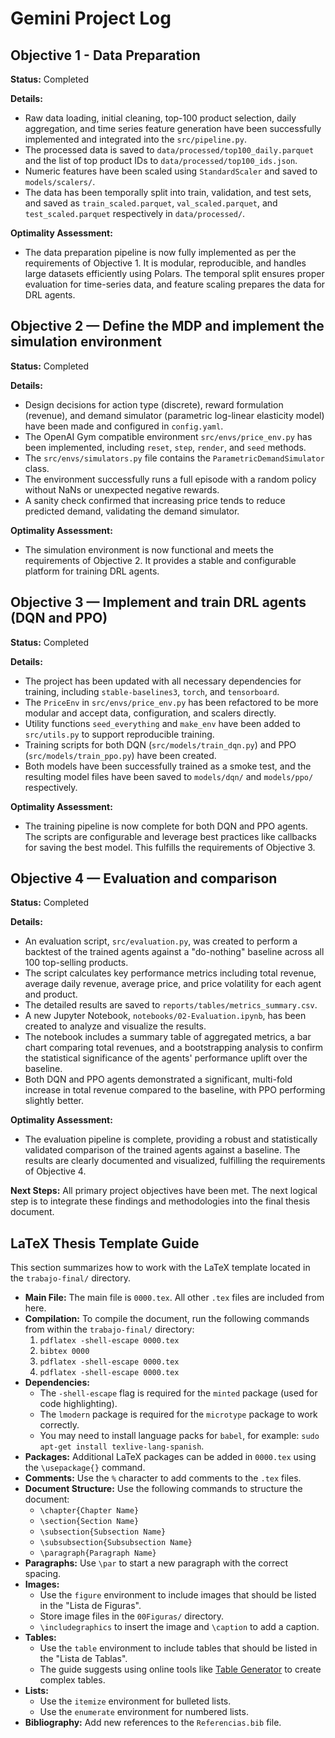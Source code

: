 # Gemini Project Log

## Objective 1 - Data Preparation

**Status:** Completed

**Details:**
- Raw data loading, initial cleaning, top-100 product selection, daily aggregation, and time series feature generation have been successfully implemented and integrated into the `src/pipeline.py`.
- The processed data is saved to `data/processed/top100_daily.parquet` and the list of top product IDs to `data/processed/top100_ids.json`.
- Numeric features have been scaled using `StandardScaler` and saved to `models/scalers/`.
- The data has been temporally split into train, validation, and test sets, and saved as `train_scaled.parquet`, `val_scaled.parquet`, and `test_scaled.parquet` respectively in `data/processed/`.

**Optimality Assessment:**
- The data preparation pipeline is now fully implemented as per the requirements of Objective 1. It is modular, reproducible, and handles large datasets efficiently using Polars. The temporal split ensures proper evaluation for time-series data, and feature scaling prepares the data for DRL agents.

## Objective 2 — Define the MDP and implement the simulation environment

**Status:** Completed

**Details:**
- Design decisions for action type (discrete), reward formulation (revenue), and demand simulator (parametric log-linear elasticity model) have been made and configured in `config.yaml`.
- The OpenAI Gym compatible environment `src/envs/price_env.py` has been implemented, including `reset`, `step`, `render`, and `seed` methods.
- The `src/envs/simulators.py` file contains the `ParametricDemandSimulator` class.
- The environment successfully runs a full episode with a random policy without NaNs or unexpected negative rewards.
- A sanity check confirmed that increasing price tends to reduce predicted demand, validating the demand simulator.

**Optimality Assessment:**
- The simulation environment is now functional and meets the requirements of Objective 2. It provides a stable and configurable platform for training DRL agents.

## Objective 3 — Implement and train DRL agents (DQN and PPO)

**Status:** Completed

**Details:**
- The project has been updated with all necessary dependencies for training, including `stable-baselines3`, `torch`, and `tensorboard`.
- The `PriceEnv` in `src/envs/price_env.py` has been refactored to be more modular and accept data, configuration, and scalers directly.
- Utility functions `seed_everything` and `make_env` have been added to `src/utils.py` to support reproducible training.
- Training scripts for both DQN (`src/models/train_dqn.py`) and PPO (`src/models/train_ppo.py`) have been created.
- Both models have been successfully trained as a smoke test, and the resulting model files have been saved to `models/dqn/` and `models/ppo/` respectively.

**Optimality Assessment:**
- The training pipeline is now complete for both DQN and PPO agents. The scripts are configurable and leverage best practices like callbacks for saving the best model. This fulfills the requirements of Objective 3.

## Objective 4 — Evaluation and comparison

**Status:** Completed

**Details:**
- An evaluation script, `src/evaluation.py`, was created to perform a backtest of the trained agents against a "do-nothing" baseline across all 100 top-selling products.
- The script calculates key performance metrics including total revenue, average daily revenue, average price, and price volatility for each agent and product.
- The detailed results are saved to `reports/tables/metrics_summary.csv`.
- A new Jupyter Notebook, `notebooks/02-Evaluation.ipynb`, has been created to analyze and visualize the results.
- The notebook includes a summary table of aggregated metrics, a bar chart comparing total revenues, and a bootstrapping analysis to confirm the statistical significance of the agents' performance uplift over the baseline.
- Both DQN and PPO agents demonstrated a significant, multi-fold increase in total revenue compared to the baseline, with PPO performing slightly better.

**Optimality Assessment:**
- The evaluation pipeline is complete, providing a robust and statistically validated comparison of the trained agents against a baseline. The results are clearly documented and visualized, fulfilling the requirements of Objective 4.

**Next Steps:** All primary project objectives have been met. The next logical step is to integrate these findings and methodologies into the final thesis document.

## LaTeX Thesis Template Guide

This section summarizes how to work with the LaTeX template located in the `trabajo-final/` directory.

- **Main File:** The main file is `0000.tex`. All other `.tex` files are included from here.
- **Compilation:** To compile the document, run the following commands from within the `trabajo-final/` directory:
    1. `pdflatex -shell-escape 0000.tex`
    2. `bibtex 0000`
    3. `pdflatex -shell-escape 0000.tex`
    4. `pdflatex -shell-escape 0000.tex`
- **Dependencies:**
    - The `-shell-escape` flag is required for the `minted` package (used for code highlighting).
    - The `lmodern` package is required for the `microtype` package to work correctly.
    - You may need to install language packs for `babel`, for example: `sudo apt-get install texlive-lang-spanish`.
- **Packages:** Additional LaTeX packages can be added in `0000.tex` using the `\usepackage{}` command.
- **Comments:** Use the `%` character to add comments to the `.tex` files.
- **Document Structure:** Use the following commands to structure the document:
    - `\chapter{Chapter Name}`
    - `\section{Section Name}`
    - `\subsection{Subsection Name}`
    - `\subsubsection{Subsubsection Name}`
    - `\paragraph{Paragraph Name}`
- **Paragraphs:** Use `\par` to start a new paragraph with the correct spacing.
- **Images:** 
    - Use the `figure` environment to include images that should be listed in the "Lista de Figuras".
    - Store image files in the `00Figuras/` directory.
    - `\includegraphics` to insert the image and `\caption` to add a caption.
- **Tables:**
    - Use the `table` environment to include tables that should be listed in the "Lista de Tablas".
    - The guide suggests using online tools like [Table Generator](https://www.tablesgenerator.com/) to create complex tables.
- **Lists:**
    - Use the `itemize` environment for bulleted lists.
    - Use the `enumerate` environment for numbered lists.
- **Bibliography:** Add new references to the `Referencias.bib` file.